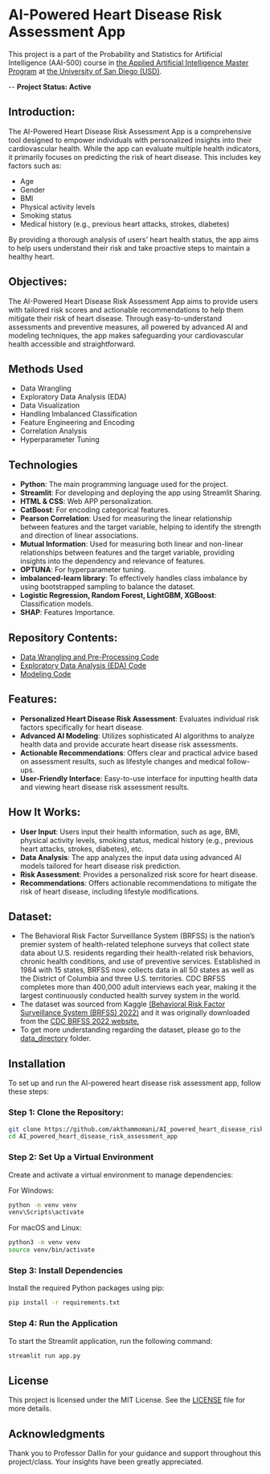 # AI-Powered Heart Disease Risk Assessment App
This project is a part of the Probability and Statistics for Artificial Intelligence (AAI-500) course in [the Applied Artificial Intelligence Master Program](https://onlinedegrees.sandiego.edu/masters-applied-artificial-intelligence/) at [the University of San Diego (USD)](https://www.sandiego.edu/). 

-- **Project Status: Active**

## **Introduction**:

The AI-Powered Heart Disease Risk Assessment App is a comprehensive tool designed to empower individuals with personalized insights into their cardiovascular health. While the app can evaluate multiple health indicators, it primarily focuses on predicting the risk of heart disease. This includes key factors such as:
* Age
* Gender
* BMI
* Physical activity levels
* Smoking status
* Medical history (e.g., previous heart attacks, strokes, diabetes)

By providing a thorough analysis of users' heart health status, the app aims to help users understand their risk and take proactive steps to maintain a healthy heart.

## **Objectives**: 

The AI-Powered Heart Disease Risk Assessment App aims to provide users with tailored risk scores and actionable recommendations to help them mitigate their risk of heart disease. Through easy-to-understand assessments and preventive measures, all powered by advanced AI and modeling techniques, the app makes safeguarding your cardiovascular health accessible and straightforward.

## **Methods Used**

* Data Wrangling
* Exploratory Data Analysis (EDA)
* Data Visualization
* Handling Imbalanced Classification
* Feature Engineering and Encoding
* Correlation Analysis
* Hyperparameter Tuning

## **Technologies**

* **Python**: The main programming language used for the project.
* **Streamlit**: For developing and deploying the app using Streamlit Sharing.
* **HTML & CSS**: Web APP personalization.
* **CatBoost**: For encoding categorical features.
* **Pearson Correlation**: Used for measuring the linear relationship between features and the target variable, helping to identify the strength and direction of linear associations.
* **Mutual Information**: Used for measuring both linear and non-linear relationships between features and the target variable, providing insights into the dependency and relevance of features.
* **OPTUNA**: For hyperparameter tuning.
* **imbalanced-learn library**: To effectively handles class imbalance by using bootstrapped sampling to balance the dataset.
* **Logistic Regression, Random Forest, LightGBM, XGBoost**: Classification models.
* **SHAP**: Features Importance.

## **Repository Contents**: 
* [Data Wrangling and Pre-Processing Code](https://github.com/akthammomani/AI_powered_heart_disease_risk_assessment_app/tree/main/Notebooks/Data_wrangling_pre_processing)
* [Exploratory Data Analysis (EDA) Code](https://github.com/akthammomani/AI_powered_heart_disease_risk_assessment_app/tree/main/Notebooks/Exploratory_Data_Analysis)
* [Modeling Code](https://github.com/akthammomani/AI_powered_heart_disease_risk_assessment_app/tree/main/Notebooks/Modeling)

## **Features:**

* **Personalized Heart Disease Risk Assessment**: Evaluates individual risk factors specifically for heart disease.
* **Advanced AI Modeling**: Utilizes sophisticated AI algorithms to analyze health data and provide accurate heart disease risk assessments.
* **Actionable Recommendations**: Offers clear and practical advice based on assessment results, such as lifestyle changes and medical follow-ups.
* **User-Friendly Interface**: Easy-to-use interface for inputting health data and viewing heart disease risk assessment results.

## **How It Works:**

* **User Input**: Users input their health information, such as age, BMI, physical activity levels, smoking status, medical history (e.g., previous heart attacks, strokes, diabetes), etc.
* **Data Analysis**: The app analyzes the input data using advanced AI models tailored for heart disease risk prediction.
* **Risk Assessment**: Provides a personalized risk score for heart disease.
* **Recommendations**: Offers actionable recommendations to mitigate the risk of heart disease, including lifestyle modifications.

## **Dataset:**

* The Behavioral Risk Factor Surveillance System (BRFSS) is the nation’s premier system of health-related telephone surveys that collect state data about U.S. residents regarding their health-related risk behaviors, chronic health conditions, and use of preventive services. Established in 1984 with 15 states, BRFSS now collects data in all 50 states as well as the District of Columbia and three U.S. territories. CDC BRFSS completes more than 400,000 adult interviews each year, making it the largest continuously conducted health survey system in the world.
* The dataset was sourced from Kaggle [(Behavioral Risk Factor Surveillance System (BRFSS) 2022)](https://www.kaggle.com/datasets/ariaxiong/behavioral-risk-factor-surveillance-system-2022/data) and it was originally downloaded from the [CDC BRFSS 2022 website.](https://www.cdc.gov/brfss/annual_data/annual_2022.html)
* To get more understanding regarding the dataset, please go to the [data_directory](./data_directory) folder.

## **Installation**

To set up and run the AI-powered heart disease risk assessment app, follow these steps:

### Step 1: Clone the Repository:
```sh
git clone https://github.com/akthammomani/AI_powered_heart_disease_risk_assessment_app.git
cd AI_powered_heart_disease_risk_assessment_app
```
### Step 2: Set Up a Virtual Environment

Create and activate a virtual environment to manage dependencies:

For Windows:
```sh
python -m venv venv
venv\Scripts\activate
```
For macOS and Linux:
```sh
python3 -m venv venv
source venv/bin/activate
```
### Step 3: Install Dependencies

Install the required Python packages using pip:
```sh
pip install -r requirements.txt
```

### Step 4: Run the Application

To start the Streamlit application, run the following command:
```sh
streamlit run app.py
```
## **License**

This project is licensed under the MIT License. See the [LICENSE](./LICENSE) file for more details.

## **Acknowledgments**

Thank you to Professor Dallin for your guidance and support throughout this project/class. Your insights have been greatly appreciated.


  









